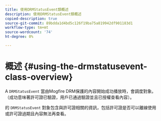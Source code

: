 ```yaml
---
title: 使用DRMStatusEvent類概述
description: 使用DRMStatusEvent類概述
copied-description: true
source-git-commit: 89bdda1d4bd5c126f19ba75a819942df901183d1
workflow-type: tm+mt
source-wordcount: '74'
ht-degree: 0%

---
```



# 概述 {#using-the-drmstatusevent-class-overview}

A `DRMStatusEvent` 當由Mogfire DRM保護的內容開始成功播放時，會調度對象。 （成功意味著許可證已驗證，用戶已通過驗證並且已授權查看內容）。

的 `DRMStatusEvent` 對象包含與許可證相關的資訊，包括許可證是否可以離線使用或許可證過期且內容無法再查看。
